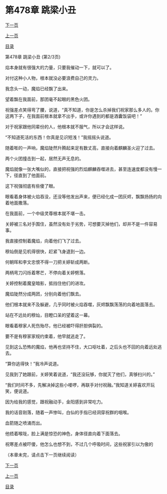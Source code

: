 <h1>第478章    跳梁小丑</h1>
            <div><p><a href="./1433_%E7%AC%AC478%E7%AB%A0_%E8%B7%B3%E6%A2%81%E5%B0%8F%E4%B8%91.md">下一页</a></p><p><a href="./1431_%E7%AC%AC478%E7%AB%A0_%E8%B7%B3%E6%A2%81%E5%B0%8F%E4%B8%91.md">上一页</a></p><p><a href="../">目录</a></p></div>
            <div><p>第478章    跳梁小丑 (第2/3页)</p><p>焰本身就有很强大的力量，只要我催动一下，就可以了。</p><p>对付这种小人物，根本就没必要浪费自己的灵力。</p><p>我念头一动，魔焰已经飘了出来。</p><p>望着飘在我面前，那团毫不起眼的黑色火团。</p><p>祝强差点笑得弯了腰，说道，“真不知道，你是怎么杀掉我们祝家那么多人的。你这两下子，在我面前根本就拿不出手，或许你遇到的都是酒囊饭袋吧！”</p><p>对于祝家跟他同辈份的人，他根本就不服气，所以才会这样说。</p><p>“不知道死活的东西！你真是见识短浅！”我摇摇头说道。</p><p>随着嘭的一声响，魔焰陡然升腾起来足有数丈高，直接向着麒麟圣火迎了过去。</p><p>两个火团撞击到一起，居然无声无息的。</p><p>魔焰就像一张大嘴似的，直接把祝强的烈焰麒麟吞噬进去，甚至连速度都没有慢一下，径直到了他面前。</p><p>这下祝强彻底有些傻了眼。</p><p>眼看着身体被火焰吞没，还没等他发出声来，便已经化成一团灰烬，飘飘扬扬的向着地面撒落。</p><p>在我面前，一个中级灵尊根本就不堪一击。</p><p>关婷被三名对手围住，虽然没有处于劣势，可想要灭掉他们，却并不是一件容易事。</p><p>我直接控制着魔焰，向着他们飞了过去。</p><p>穆灿倒是见机得很快，赶紧飞身退到一边。</p><p>何朝晖和李文忠恨不得一刀把关婷斩成两断。</p><p>两柄弯刀闪烁着寒芒，不停向着关婷劈落。</p><p>关婷控制着魔皇暗影，抵挡住他们的进攻。</p><p>魔焰陡然分成两团，分别向着他们飘去。</p><p>他们根本就来不及躲避，几乎同时被火焰吞噬，灰烬飘飘荡荡的向着地面落去。</p><p>站在不远处的穆灿，目瞪口呆的望着这一幕。</p><p>眼看着穆家人死伤殆尽，他已经被吓得肝胆俱裂的。</p><p>要不是有穆家家规约束着，他早就逃走了。</p><p>见到这么恐怖的魔焰，他再也坚持不住，大口呕吐着，之后头也不回的向着远处逃去。</p><p>“算你逃得快！”我冷声说道。</p><p>见我到了她跟前，关婷笑着说道，“我还没玩够，你就灭了他们，真够扫兴的。”</p><p>“我们时间不多，先解决掉这些小喽啰，再联手对付祝融。”我知道关婷喜欢开玩笑，便说道。</p><p>因为给我的感觉，跟祝融动手，金阳感到非常吃力。</p><p>我的话音刚落，随着一声惨叫，白仙的手指已经洞穿祝群的咽喉。</p><p>血箭随之喷涌而出。</p><p>他捂着喉咙，脸上满是惊恐的神色，身体径直向着下面落去。</p><p>祝寒差点被吓傻，他怎么也想不到，不过几个呼吸时间，这些祝家引以为傲的</p><p>（本章未完，请点击下一页继续阅读）</p></div>
            <div><p><a href="./1433_%E7%AC%AC478%E7%AB%A0_%E8%B7%B3%E6%A2%81%E5%B0%8F%E4%B8%91.md">下一页</a></p><p><a href="./1431_%E7%AC%AC478%E7%AB%A0_%E8%B7%B3%E6%A2%81%E5%B0%8F%E4%B8%91.md">上一页</a></p><p><a href="../">目录</a></p></div>